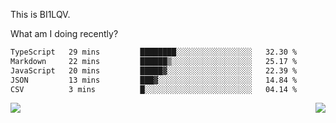 This is BI1LQV.

What am I doing recently?

<!--START_SECTION:waka-->

```txt
TypeScript   29 mins         ████████░░░░░░░░░░░░░░░░░   32.30 %
Markdown     22 mins         ██████▒░░░░░░░░░░░░░░░░░░   25.17 %
JavaScript   20 mins         █████▓░░░░░░░░░░░░░░░░░░░   22.39 %
JSON         13 mins         ███▓░░░░░░░░░░░░░░░░░░░░░   14.84 %
CSV          3 mins          █░░░░░░░░░░░░░░░░░░░░░░░░   04.14 %
```

<!--END_SECTION:waka-->
<img align="right" src="https://github-readme-stats.vercel.app/api?username=bi1lqv&show_icons=true&count_private=true">

<img src="https://metrics.lecoq.io/bi1lqv?template=classic&base.activity=0&base.community=0&base.repositories=0&base.metadata=0&isocalendar=1&base=header%2C%20activity%2C%20community%2C%20repositories%2C%20metadata&base.indepth=false&base.hireable=false&isocalendar=false&isocalendar.duration=full-year&config.timezone=Asia%2FShanghai">
